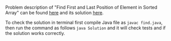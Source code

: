 Problem description of "Find First and Last Position of Element in Sorted Array" can be found [here](https://leetcode.com/problems/find-first-and-last-position-of-element-in-sorted-array/) and its solution [here](https://github.com/aurimas13/LeetCode-HR-MAANG/blob/main/LeetCode/Java%20Solutions/Find%20First%20and%20Last%20Position%20of%20Element%20in%20Sorted%20Array/find.java).

To check the solution in terminal first compile Java file as `javac find.java`, then run the command as follows `java Solution` and it will check tests and if the solution works correctly.
